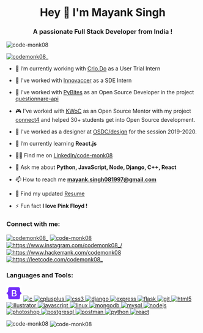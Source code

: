 <h1 align="center">Hey 👋 I'm Mayank Singh</h1>
<h3 align="center">A passionate Full Stack Developer from India !</h3>

<p align="left"> <img src="https://komarev.com/ghpvc/?username=code-monk08&label=Profile%20views&color=0e75b6&style=flat" alt="code-monk08" /> </p>

<p align="left"> <a href="https://twitter.com/codemonk08_" target="blank"><img src="https://img.shields.io/twitter/follow/codemonk08_?logo=twitter&style=for-the-badge" alt="codemonk08_" /></a> </p>

- 📜 I’m currently working with [Crio.Do](https://www.crio.do/) as a User Trial Intern

- 🏥 I've worked with [Innovaccer](https://innovaccer.com/) as a SDE Intern

- 🔭 I've worked with [PyBites](https://codechalleng.es/) as an Open Source Developer in the project [questionnare-api](https://github.com/PyBites-Open-Source/questionnaire-api)

- 🎮 I've worked with [KWoC](https://kwoc.kossiitkgp.org/) as an Open Source Mentor with my project [connect4](https://github.com/code-monk08/connect4) and helped 30+ students get into Open Source development.

- 🎨 I've worked as a designer at [OSDC/design](https://github.com/osdc/design) for the session 2019-2020.

- 🌱 I’m currently learning **React.js**

- 👨‍💻 Find me on [LinkedIn/code-monk08](https://www.linkedin.com/in/code-monk08/)

- 💬 Ask me about **Python, JavaScript, Node, Django, C++, React**

- 📫 How to reach me **mayank.singh081997@gmail.com**

- 📄 Find my updated [Resume](https://drive.google.com/file/d/1KFrWBTHO5dlHXcP-TZhlsuUhV4SvIqBo/view)

- ⚡ Fun fact **I love Pink Floyd !**

<h3 align="left">Connect with me:</h3>
<p align="left">
<a href="https://twitter.com/codemonk08_" target="blank"><img align="center" src="https://cdn.jsdelivr.net/npm/simple-icons@3.0.1/icons/twitter.svg" alt="codemonk08_" height="30" width="40" /></a>
<a href="https://linkedin.com/in/code-monk08" target="blank"><img align="center" src="https://cdn.jsdelivr.net/npm/simple-icons@3.0.1/icons/linkedin.svg" alt="code-monk08" height="30" width="40" /></a>
<a href="https://instagram.com/https://www.instagram.com/codemonk08_/" target="blank"><img align="center" src="https://cdn.jsdelivr.net/npm/simple-icons@3.0.1/icons/instagram.svg" alt="https://www.instagram.com/codemonk08_/" height="30" width="40" /></a>
<a href="https://www.hackerrank.com/https://www.hackerrank.com/codemonk08" target="blank"><img align="center" src="https://cdn.jsdelivr.net/npm/simple-icons@3.0.1/icons/hackerrank.svg" alt="https://www.hackerrank.com/codemonk08" height="30" width="40" /></a>
<a href="https://www.leetcode.com/https://leetcode.com/codemonk08_" target="blank"><img align="center" src="https://cdn.jsdelivr.net/npm/simple-icons@3.0.1/icons/leetcode.svg" alt="https://leetcode.com/codemonk08_" height="30" width="40" /></a>
</p>

<h3 align="left">Languages and Tools:</h3>
<img src="https://raw.githubusercontent.com/devicons/devicon/master/icons/bootstrap/bootstrap-plain.svg" alt="c" width="40" height="40"/>
<a href="https://www.cprogramming.com/" target="_blank"> <img src="https://devicons.github.io/devicon/devicon.git/icons/c/c-original.svg" alt="c" width="40" height="40"/> </a> <a href="https://www.w3schools.com/cpp/" target="_blank"> <img src="https://devicons.github.io/devicon/devicon.git/icons/cplusplus/cplusplus-original.svg" alt="cplusplus" width="40" height="40"/> </a> <a href="https://www.w3schools.com/css/" target="_blank"> <img src="https://devicons.github.io/devicon/devicon.git/icons/css3/css3-original-wordmark.svg" alt="css3" width="40" height="40"/> </a> <a href="https://www.djangoproject.com/" target="_blank"> <img src="https://devicons.github.io/devicon/devicon.git/icons/django/django-original.svg" alt="django" width="40" height="40"/> </a> <a href="https://expressjs.com" target="_blank"> <img src="https://devicons.github.io/devicon/devicon.git/icons/express/express-original-wordmark.svg" alt="express" width="40" height="40"/> </a> <a href="https://flask.palletsprojects.com/" target="_blank"> <img src="https://www.vectorlogo.zone/logos/pocoo_flask/pocoo_flask-icon.svg" alt="flask" width="40" height="40"/> </a> <a href="https://git-scm.com/" target="_blank"> <img src="https://www.vectorlogo.zone/logos/git-scm/git-scm-icon.svg" alt="git" width="40" height="40"/> </a> <a href="https://www.w3.org/html/" target="_blank"> <img src="https://devicons.github.io/devicon/devicon.git/icons/html5/html5-original-wordmark.svg" alt="html5" width="40" height="40"/> </a> <a href="https://www.adobe.com/in/products/illustrator.html" target="_blank"> <img src="https://www.vectorlogo.zone/logos/adobe_illustrator/adobe_illustrator-icon.svg" alt="illustrator" width="40" height="40"/> </a> <a href="https://developer.mozilla.org/en-US/docs/Web/JavaScript" target="_blank"> <img src="https://devicons.github.io/devicon/devicon.git/icons/javascript/javascript-original.svg" alt="javascript" width="40" height="40"/> </a> <a href="https://www.linux.org/" target="_blank"> <img src="https://devicons.github.io/devicon/devicon.git/icons/linux/linux-original.svg" alt="linux" width="40" height="40"/> </a> <a href="https://www.mongodb.com/" target="_blank"> <img src="https://devicons.github.io/devicon/devicon.git/icons/mongodb/mongodb-original-wordmark.svg" alt="mongodb" width="40" height="40"/> </a> <a href="https://www.mysql.com/" target="_blank"> <img src="https://devicons.github.io/devicon/devicon.git/icons/mysql/mysql-original-wordmark.svg" alt="mysql" width="40" height="40"/> </a> <a href="https://nodejs.org" target="_blank"> <img src="https://devicons.github.io/devicon/devicon.git/icons/nodejs/nodejs-original-wordmark.svg" alt="nodejs" width="40" height="40"/> </a> <a href="https://www.photoshop.com/en" target="_blank"> <img src="https://devicons.github.io/devicon/devicon.git/icons/photoshop/photoshop-plain.svg" alt="photoshop" width="40" height="40"/> </a> <a href="https://www.postgresql.org" target="_blank"> <img src="https://devicons.github.io/devicon/devicon.git/icons/postgresql/postgresql-original-wordmark.svg" alt="postgresql" width="40" height="40"/> </a> <a href="https://postman.com" target="_blank"> <img src="https://www.vectorlogo.zone/logos/getpostman/getpostman-icon.svg" alt="postman" width="40" height="40"/> </a> <a href="https://www.python.org" target="_blank"> <img src="https://devicons.github.io/devicon/devicon.git/icons/python/python-original.svg" alt="python" width="40" height="40"/> </a> <a href="https://reactjs.org/" target="_blank"> <img src="https://devicons.github.io/devicon/devicon.git/icons/react/react-original-wordmark.svg" alt="react" width="40" height="40"/> </a> </p>

<p><img align="left" src="https://github-readme-stats.vercel.app/api/top-langs?username=code-monk08&show_icons=true&locale=en&layout=compact" alt="code-monk08" /></p>

<p>&nbsp;<img align="center" src="https://github-readme-stats.vercel.app/api?username=code-monk08&show_icons=true&locale=en" alt="code-monk08" /></p>
